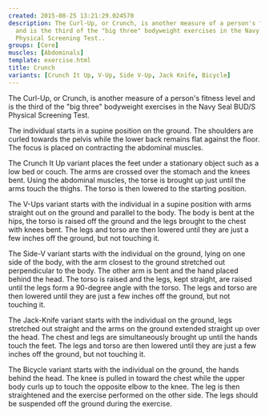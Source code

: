 ```yaml
---
created: 2015-08-25 13:21:29.024570
description: The Curl-Up, or Crunch, is another measure of a person's fitness level
  and is the third of the "big three" bodyweight exercises in the Navy Seal BUD/S
  Physical Screening Test..
groups: [Core]
muscles: [Abdominals]
template: exercise.html
title: Crunch
variants: [Crunch It Up, V-Up, Side V-Up, Jack Knife, Bicycle]
---
```

The Curl-Up, or Crunch, is another measure of a person's fitness level and is the third of the "big three" bodyweight exercises in the Navy Seal BUD/S Physical Screening Test.

The individual starts in a supine position on the ground. The shoulders are curled towards the pelvis while the lower back remains flat against the floor. The focus is placed on contracting the abdominal muscles.

The Crunch It Up variant places the feet under a stationary object such as a low bed or couch. The arms are crossed over the stomach and the knees bent. Using the abdominal muscles, the torse is brought up just until the arms touch the thighs. The torso is then lowered to the starting position.

The V-Ups variant starts with the individual in a supine position with arms straight out on the ground and parallel to the body. The body is bent at the hips, the torso is raised off the ground and the legs brought to the chest with knees bent. The legs and torso are then lowered until they are just a few inches off the ground, but not touching it.

The Side-V variant starts with the individual on the ground, lying on one side of the body, with the arm closest to the ground stretched out perpendicular to the body. The other arm is bent and the hand placed behind the head. The torso is raised and the legs, kept straight, are raised until the legs form a 90-degree angle with the torso. The legs and torso are then lowered until they are just a few inches off the ground, but not touching it.

The Jack-Knife variant starts with the individual on the ground, legs stretched out straight and the arms on the ground extended straight up over the head. The chest and legs are simultaneously brought up until the hands touch the feet. The legs and torso are then lowered until they are just a few inches off the ground, but not touching it.

The Bicycle variant starts with the individual on the ground, the hands behind the head. The knee is pulled in toward the chest while the upper body curls up to touch the opposite elbow to the knee. The leg is then straightened and the exercise performed on the other side. The legs should be suspended off the ground during the exercise.